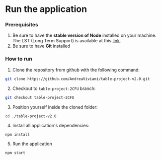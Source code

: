# Run the application

### Prerequisites
1. Be sure to have the **stable version of Node** installed on your machine. The LST (Long Term Support) is available at this [link](https://nodejs.org/dist/v14.17.3/node-v14.17.3-x64.msi).
2. Be sure to have **Git** installed

### How to run
1. Clone the repository from github with the following command: 
```bash
git clone https://github.com/AndreaViviani/table-project-v2.0.git
```
2. Checkout to `table-project-2CFU` branch:
```bash
git checkout table-project-2CFU
```
3. Position yourself inside the cloned folder:
```bash
cd ./table-project-v2.0
```
4. Install all application's dependencies:
```
npm install
```
5. Run the application
```bash
npm start
```